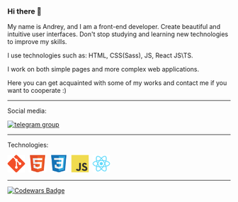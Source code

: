 ### Hi there 👋

 My name is Andrey, and I am a front-end developer.
Create beautiful and intuitive user interfaces.
Don't stop studying and learning new technologies to improve my skills.

I use technologies such as: HTML, CSS(Sass), JS, React JS\TS.

I work on both simple pages and more complex web applications.

Here you can get acquainted with some of my works and contact me if you want to cooperate :)

---
Social media:

  <div id="badges">
    <a href="https://t.me/andrey_nq" target="_blank">
      <img src="https://cdn-icons-png.flaticon.com/512/2111/2111646.png" width="40" height="40" alt="telegram group" />
    </a>
  </div>


---
Technologies:

<div>
  <img src="https://github.com/devicons/devicon/blob/master/icons/git/git-original.svg" title="git" alt="git" width="40" height="40"/>&nbsp
  <img src="https://github.com/devicons/devicon/blob/master/icons/html5/html5-original.svg" title="html5" alt="html5" width="40" height="40"/>&nbsp
  <img src="https://github.com/devicons/devicon/blob/master/icons/css3/css3-original.svg" title="css" alt="css" width="40" height="40"/>&nbsp
  <img src="https://github.com/devicons/devicon/blob/master/icons/javascript/javascript-original.svg" title="javascript" alt="javascript" width="40" height="40"/>&nbsp
  <img src="https://github.com/devicons/devicon/blob/master/icons/react/react-original.svg" title="reactjs" alt="reactjs" width="40" height="40"/>&nbsp
</div>

---

[![Codewars Badge](https://www.codewars.com/users/HsuHsuuuu/badges/large)](https://www.codewars.com/users/HsuHsuuuu)
